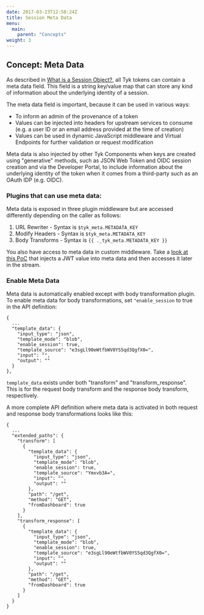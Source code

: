 ```yaml
---
date: 2017-03-23T12:58:24Z
title: Session Meta Data
menu:
  main:
    parent: "Concepts"
weight: 3 
---
```


## Concept: Meta Data

As described in [What is a Session Object?][1], all Tyk tokens can contain a meta data field. This field is a string key/value map that can store any kind of information about the underlying identity of a session.

The meta data field is important, because it can be used in various ways:

* To inform an admin of the provenance of a token
* Values can be injected into headers for upstream services to consume (e.g. a user ID or an email address provided at the time of creation)
* Values can be used in dynamic JavaScript middleware and Virtual Endpoints for further validation or request modification

Meta data is also injected by other Tyk Components when keys are created using "generative" methods, such as JSON Web Token and OIDC session creation and via the Developer Portal, to include information about the underlying identity of the token when it comes from a third-party such as an OAuth IDP (e.g. OIDC).

### Plugins that can use meta data:
Meta data is exposed in three plugin middleware but are accessed differently depending on the caller as follows:

1.   URL Rewriter - Syntax is `$tyk_meta.METADATA_KEY`
2.   Modify Headers - Syntax is `$tyk_meta.METADATA_KEY`
3.   Body Transforms - Syntax is `{{ ._tyk_meta.METADATA_KEY }}`

You also have access to meta data in custom middleware.  Take a [look at this PoC][2] that injects a JWT value into meta data and then accesses it later in the stream.


### Enable Meta Data
Meta data is automatically enabled except with body transformation plugin. 
To enable meta data for body transformations, set `"enable_session` to true in the API definition:

```{.copyWrapper}
{
  ...
  "template_data": {
    "input_type": "json",
    "template_mode": "blob",
    "enable_session": true,
    "template_source": "e3sgLl90eWtfbWV0YS5qd3QgfX0=",
    "input": "",
    "output": ""
  }
},
```

`template_data` exists under both "transform" and "transform_response".  This is for the request body transform and the response body transform, respectively.

A more complete API definition where meta data is activated in both request and response body transformations looks like this:

```{.copyWrapper}
{
  ...
  "extended_paths": {
    "transform": [
      {
        "template_data": {
          "input_type": "json",
          "template_mode": "blob",
          "enable_session": true,
          "template_source": "Ymxvb3A=",
          "input": "",
          "output": ""
        },
        "path": "/get",
        "method": "GET",
        "fromDashboard": true
      }
    ],
    "transform_response": [
      {
        "template_data": {
          "input_type": "json",
          "template_mode": "blob",
          "enable_session": true,
          "template_source": "e3sgLl90eWtfbWV0YS5qd3QgfX0=",
          "input": "",
          "output": ""
        },
        "path": "/get",
        "method": "GET",
        "fromDashboard": true
      }
    ]
  }
}
```

 [1]: /docs/concepts/what-is-a-session-object/ 
 [2]: https://github.com/TykTechnologies/tyk-grpc-go-basicauth-jwt